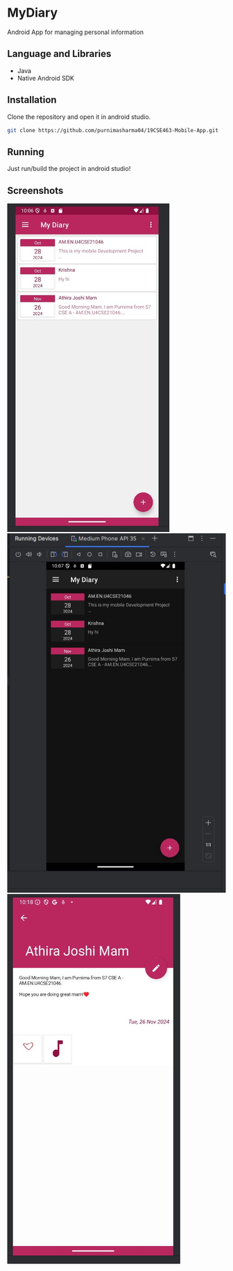 # MyDiary
Android App for managing personal information

## Language and Libraries
- Java
- Native Android SDK

## Installation
Clone the repository and open it in android studio.
```bash
git clone https://github.com/purnimasharma04/19CSE463-Mobile-App.git
```

## Running
Just run/build the project in android studio!

## Screenshots
<img src="./screenshots/1.jpg"/>
<img src="./screenshots/2.jpg"/>
<img src="./screenshots/3.jpg"/>

